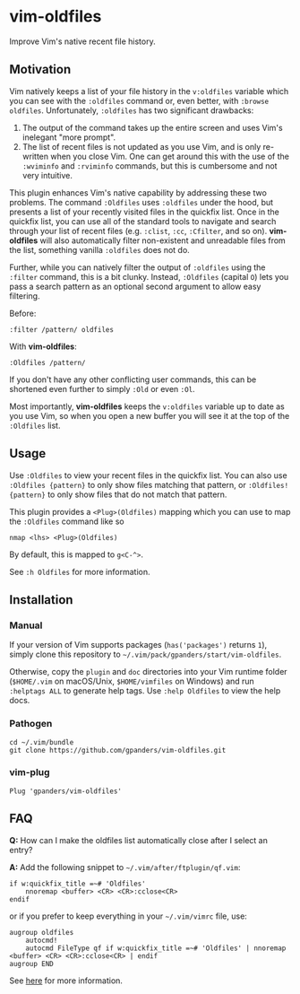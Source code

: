 vim-oldfiles
============

Improve Vim's native recent file history.

Motivation
----------

Vim natively keeps a list of your file history in the `v:oldfiles` variable
which you can see with the `:oldfiles` command or, even better, with `:browse
oldfiles`. Unfortunately, `:oldfiles` has two significant drawbacks:

1. The output of the command takes up the entire screen and uses Vim's
   inelegant "more prompt".
2. The list of recent files is not updated as you use Vim, and is only
   re-written when you close Vim. One can get around this with the use of the
   `:wviminfo` and `:rviminfo` commands, but this is cumbersome and not very
   intuitive.

This plugin enhances Vim's native capability by addressing these two problems.
The command `:Oldfiles` uses `:oldfiles` under the hood, but presents a list of
your recently visited files in the quickfix list. Once in the quickfix list,
you can use all of the standard tools to navigate and search through your list
of recent files (e.g. `:clist`, `:cc`, `:Cfilter`, and so on). **vim-oldfiles**
will also automatically filter non-existent and unreadable files from the list,
something vanilla `:oldfiles` does not do.

Further, while you can natively filter the output of `:oldfiles` using the
`:filter` command, this is a bit clunky. Instead, `:Oldfiles` (capital `O`)
lets you pass a search pattern as an optional second argument to allow easy
filtering.

Before:

```vim
:filter /pattern/ oldfiles
```

With **vim-oldfiles**:

```vim
:Oldfiles /pattern/
```

If you don't have any other conflicting user commands, this can be shortened
even further to simply `:Old` or even `:Ol`.

Most importantly, **vim-oldfiles** keeps the `v:oldfiles` variable up to date
as you use Vim, so when you open a new buffer you will see it at the top of the
`:Oldfiles` list.

Usage
-----

Use `:Oldfiles` to view your recent files in the quickfix list. You can also
use `:Oldfiles {pattern}` to only show files matching that pattern, or
`:Oldfiles! {pattern}` to only show files that do not match that pattern.

This plugin provides a `<Plug>(Oldfiles)` mapping which you can use to map the
`:Oldfiles` command like so

```vim
nmap <lhs> <Plug>(Oldfiles)
```

By default, this is mapped to `g<C-^>`.

See `:h Oldfiles` for more information.

Installation
------------

### Manual

If your version of Vim supports packages (`has('packages')` returns `1`),
simply clone this repository to `~/.vim/pack/gpanders/start/vim-oldfiles`.

Otherwise, copy the `plugin` and `doc` directories into your Vim runtime folder
(`$HOME/.vim` on macOS/Unix, `$HOME/vimfiles` on Windows) and run `:helptags
ALL` to generate help tags. Use `:help Oldfiles` to view the help docs.

### Pathogen

```console
cd ~/.vim/bundle
git clone https://github.com/gpanders/vim-oldfiles.git
```

### vim-plug

```vim
Plug 'gpanders/vim-oldfiles'
```

FAQ
---

**Q:** How can I make the oldfiles list automatically close after I select an
entry?

**A:** Add the following snippet to `~/.vim/after/ftplugin/qf.vim`:

```vim
if w:quickfix_title =~# 'Oldfiles'
    nnoremap <buffer> <CR> <CR>:cclose<CR>
endif
```

or if you prefer to keep everything in your `~/.vim/vimrc` file, use:

```vim
augroup oldfiles
    autocmd!
    autocmd FileType qf if w:quickfix_title =~# 'Oldfiles' | nnoremap <buffer> <CR> <CR>:cclose<CR> | endif
augroup END
```

See [here][explanation] for more information.

[explanation]: https://github.com/gpanders/vim-oldfiles/issues/2#issuecomment-776442884
